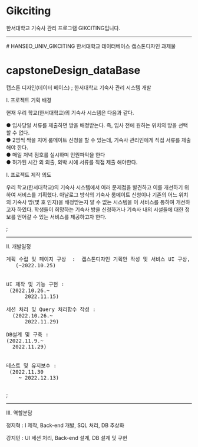 # Gikciting
한서대학교 기숙사 관리 프로그램 GIKCITING입니다.

<hr>
# HANSEO_UNIV_GIKCITING
한서대학교 데이터베이스 캡스톤디자인 과제물

# capstoneDesign_dataBase
캡스톤 디자인(데이터 베이스) ; 한서대학교 기숙사 관리 시스템 개발

Ⅰ. 프로젝트 기획 배경


 현재 우리 학교(한서대학교)의 기숙사 시스템은 다음과 같다.


● 입사당일 서류를 제출하면 방을 배정받는다. 즉, 입사 전에 원하는 위치의 방을 선택할 수 없다.<br>
● 2명씩 짝을 지어 룸메이트 신청을 할 수 있는데, 기숙사 관리인에게 직접 서류를 제출해야 한다.<br>
● 매일 저녁 점호를 실시하며 인원파악을 한다<br>
● 허가된 시간 외 외출, 외박 시에 서류를 직접 제출 해야한다.<br>


Ⅰ. 프로젝트 제작 의도


  우리 학교(한서대학교)의 기숙사 시스템에서 여러 문제점을 발견하고 이를 개선하기 위하여 서비스를 기획했다. 아날로그 방식의 기숙사 룸메이트 신청이나 기존의 어느 위치의 기숙사 방(몇 호 인지)을 배정받는지 알 수 없는 시스템을 이 서비스를 통하여 개선하고자 하였다. 학생들이 희망하는 기숙사 방을 신청하거나 기숙사 내의 시설들에 대한 정보를 얻어갈 수 있는 서비스를 제공하고자 한다.

;<hr>


Ⅱ. 개발일정 
 
<pre>
계획 수립 및 페이지 구상  :  캡스톤디자인 기획안 작성 및 서비스 UI 구상, DB 추상화
   (~2022.10.25)
 
 
UI 제작 및 기능 구현 : 
 (2022.10.26.~
      2022.11.15)
   
세션 처리 및 Query 처리함수 작성 : 
  (2022.10.26.~
      2022.11.29)
      
DB설계 및 구축 : 
(2022.11.9.~
  2022.11.29)


테스트 및 유지보수 : 
 (2022.11.30
    ~ 2022.12.13)

</pre>   

;<hr>

Ⅲ. 역할분담

정지혁 : I 제작, Back-end 개발, SQL 처리, DB 추상화
 
강지민 : UI 세션 처리, Back-end 설계, DB 설계 및 구현
